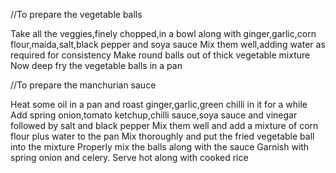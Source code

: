 //To prepare the vegetable balls

Take all the veggies,finely chopped,in a bowl along with ginger,garlic,corn flour,maida,salt,black pepper and soya sauce
Mix them well,adding water as required for consistency
Make round balls out of thick vegetable mixture
Now deep fry the vegetable balls in a pan

//To prepare the manchurian sauce

Heat some oil in a pan and roast ginger,garlic,green chilli in it for a while
Add spring onion,tomato ketchup,chilli sauce,soya sauce and vinegar followed by salt and black pepper
Mix them well and add a mixture of corn flour plus water to the pan
Mix thoroughly and put the fried vegetable ball into the mixture
Properly mix the balls along with the sauce
Garnish with spring onion and celery. Serve hot along with cooked rice